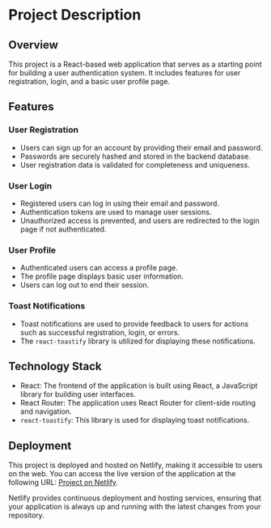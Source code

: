 # Project Description

## Overview

This project is a React-based web application that serves as a starting point for building a user authentication system. It includes features for user registration, login, and a basic user profile page.

## Features

### User Registration

- Users can sign up for an account by providing their email and password.
- Passwords are securely hashed and stored in the backend database.
- User registration data is validated for completeness and uniqueness.

### User Login

- Registered users can log in using their email and password.
- Authentication tokens are used to manage user sessions.
- Unauthorized access is prevented, and users are redirected to the login page if not authenticated.

### User Profile

- Authenticated users can access a profile page.
- The profile page displays basic user information.
- Users can log out to end their session.

### Toast Notifications

- Toast notifications are used to provide feedback to users for actions such as successful registration, login, or errors.
- The `react-toastify` library is utilized for displaying these notifications.

## Technology Stack

- React: The frontend of the application is built using React, a JavaScript library for building user interfaces.
- React Router: The application uses React Router for client-side routing and navigation.
- `react-toastify`: This library is used for displaying toast notifications.

## Deployment

This project is deployed and hosted on Netlify, making it accessible to users on the web. You can access the live version of the application at the following URL: [Project on Netlify](https://your-netlify-url.com).

Netlify provides continuous deployment and hosting services, ensuring that your application is always up and running with the latest changes from your repository.

